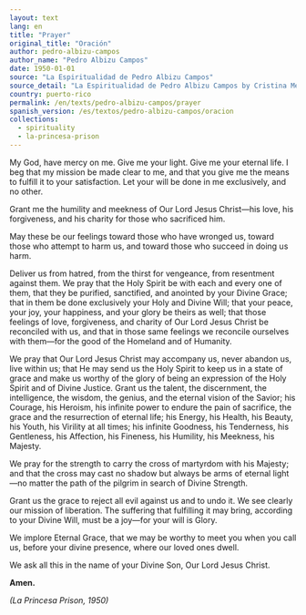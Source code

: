 ```yaml
---
layout: text
lang: en
title: "Prayer"
original_title: "Oración"
author: pedro-albizu-campos
author_name: "Pedro Albizu Campos"
date: 1950-01-01
source: "La Espiritualidad de Pedro Albizu Campos"
source_detail: "La Espiritualidad de Pedro Albizu Campos by Cristina Meneses Albizu-Campos. Written in La Princesa Prison, 1950"
country: puerto-rico
permalink: /en/texts/pedro-albizu-campos/prayer
spanish_version: /es/textos/pedro-albizu-campos/oracion
collections:
  - spirituality
  - la-princesa-prison
---
```


My God, have mercy on me. Give me your light. Give me your eternal life. I beg that my mission be made clear to me, and that you give me the means to fulfill it to your satisfaction. Let your will be done in me exclusively, and no other.

Grant me the humility and meekness of Our Lord Jesus Christ—his love, his forgiveness, and his charity for those who sacrificed him.

May these be our feelings toward those who have wronged us, toward those who attempt to harm us, and toward those who succeed in doing us harm.

Deliver us from hatred, from the thirst for vengeance, from resentment against them. We pray that the Holy Spirit be with each and every one of them, that they be purified, sanctified, and anointed by your Divine Grace; that in them be done exclusively your Holy and Divine Will; that your peace, your joy, your happiness, and your glory be theirs as well; that those feelings of love, forgiveness, and charity of Our Lord Jesus Christ be reconciled with us, and that in those same feelings we reconcile ourselves with them—for the good of the Homeland and of Humanity.

We pray that Our Lord Jesus Christ may accompany us, never abandon us, live within us; that He may send us the Holy Spirit to keep us in a state of grace and make us worthy of the glory of being an expression of the Holy Spirit and of Divine Justice. Grant us the talent, the discernment, the intelligence, the wisdom, the genius, and the eternal vision of the Savior; his Courage, his Heroism, his infinite power to endure the pain of sacrifice, the grace and the resurrection of eternal life; his Energy, his Health, his Beauty, his Youth, his Virility at all times; his infinite Goodness, his Tenderness, his Gentleness, his Affection, his Fineness, his Humility, his Meekness, his Majesty.

We pray for the strength to carry the cross of martyrdom with his Majesty; and that the cross may cast no shadow but always be arms of eternal light—no matter the path of the pilgrim in search of Divine Strength.

Grant us the grace to reject all evil against us and to undo it. We see clearly our mission of liberation. The suffering that fulfilling it may bring, according to your Divine Will, must be a joy—for your will is Glory.

We implore Eternal Grace, that we may be worthy to meet you when you call us, before your divine presence, where our loved ones dwell.

We ask all this in the name of your Divine Son, Our Lord Jesus Christ.

**Amen.**

*(La Princesa Prison, 1950)*